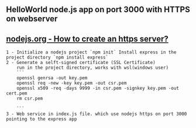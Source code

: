 ## HelloWorld node.js app on port 3000 with HTTPS on webserver

## [nodejs.org - How to create an https server?](https://nodejs.org/en/knowledge/HTTP/servers/how-to-create-a-HTTPS-server/) 

    1 - Initialize a nodejs project `npm init` Install express in the project directory `npm install express`
    2 - Generate a selft-signed certificate (SSL Certificate)
        run in the project directory, works with wsl(windows user)
        ```
        openssl genrsa -out key.pem
        openssl req -new -key key.pem -out csr.pem
        openssl x509 -req -days 9999 -in csr.pem -signkey key.pem -out cert.pem
        rm csr.pem

        ```
    3 - Web service in index.js file. which use nodejs https on port 3000 pointing to the express app

